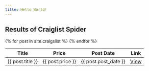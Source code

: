 ```yaml
---
title: Hello World!
---
```


<h2>Results of Craiglist Spider</h2>


<table>
    <thead>
        <tr>
            <th>Title</th>
            <th>Price</th>
            <th>Post Date</th>
            <th>Link</th>
        </tr>
    </thead>
    <tbody>
    {% for post in site.craigslist %}    
        <tr>
            <td>{{ post.title }}</td>
            <td>{{ post.price }}</td>
            <td>{{ post.post_date }}</td>
            <td><a href="{{ post.url }}">View</a></td>
        </tr>
    {% endfor %}
    </tbody>
</table>